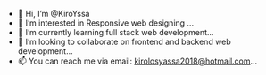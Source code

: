 - 👋 Hi, I’m @KiroYssa
- 👀 I’m interested in Responsive web designing ...
- 🌱 I’m currently learning full stack web development...
- 💞️ I’m looking to collaborate on frontend and backend web development...
- 📫 You can reach me via email: kirolosyassa2018@hotmail.com...

<!---
KiroYssa/KiroYssa is a ✨ special ✨ repository because its `README.md` (this file) appears on your GitHub profile.
You can click the Preview link to take a look at your changes.
--->
